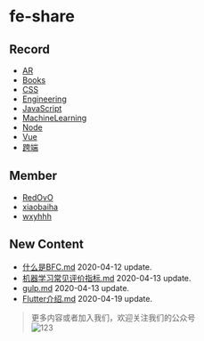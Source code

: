 
# fe-share

<!-- RECORD-START -->
## Record
* [AR](https://github.com/fff455/fe-share/tree/master/AR)
* [Books](https://github.com/fff455/fe-share/tree/master/Books)
* [CSS](https://github.com/fff455/fe-share/tree/master/CSS)
* [Engineering](https://github.com/fff455/fe-share/tree/master/Engineering)
* [JavaScript](https://github.com/fff455/fe-share/tree/master/JavaScript)
* [MachineLearning](https://github.com/fff455/fe-share/tree/master/MachineLearning)
* [Node](https://github.com/fff455/fe-share/tree/master/Node)
* [Vue](https://github.com/fff455/fe-share/tree/master/Vue)
* [跨端](https://github.com/fff455/fe-share/tree/master/跨端)
<!-- RECORD-END -->

<!-- MEMBER-START -->
## Member
* [RedOvO](https://github.com/RedOvO)
* [xiaobaiha](https://github.com/xiaobaiha)
* [wxyhhh](https://github.com/wxyhhh)
<!-- MEMBER-END -->

<!-- NEW CONTENT-START -->
## New Content
* [什么是BFC.md](https://github.com/fff455/fe-share/tree/master/CSS/什么是BFC.md) 2020-04-12 update.
* [机器学习常见评价指标.md](https://github.com/fff455/fe-share/tree/master/MachineLearning/机器学习常见评价指标.md) 2020-04-13 update.
* [gulp.md](https://github.com/fff455/fe-share/tree/master/Engineering/gulp.md) 2020-04-13 update.
* [Flutter介绍.md](https://github.com/fff455/fe-share/tree/master/跨端/Flutter介绍.md) 2020-04-19 update.
<!-- NEW CONTENT-END -->

> 更多内容或者加入我们，欢迎关注我们的公众号  
> ![123](./Books/image/gzh.png)

